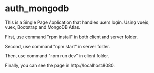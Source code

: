 # auth_mongodb

This is a Single Page Application that handles users login. Using vuejs, vuex, Bootstrap and MongoDB Atlas.

First, use command "npm install" in both client and server folder. 

Second, use command "npm start" in server folder. 

Then, use command "npm run dev" in client folder. 

Finally, you can see the page in http://localhost:8080.
